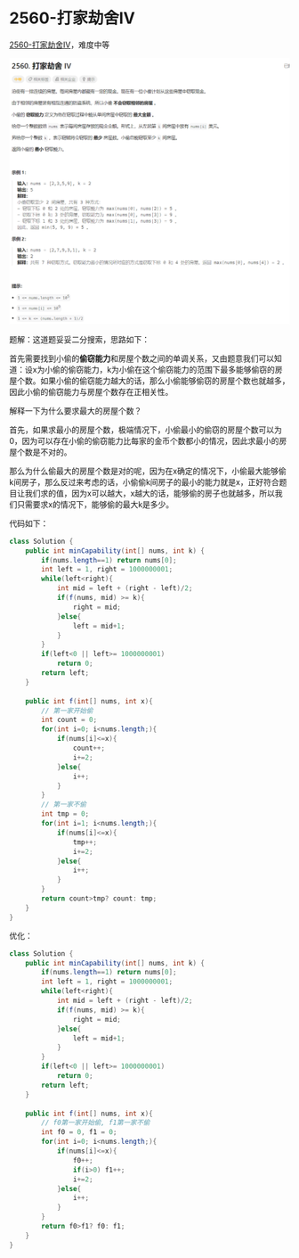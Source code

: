 # 2560-打家劫舍IV

[2560-打家劫舍IV](https://leetcode.cn/problems/house-robber-iv/?envType=daily-question&envId=2023-09-19)，难度中等

![image-20230919012837765](https://raw.githubusercontent.com/lqyspace/mypic/master/PicBed/202309190128197.png)

题解：这道题妥妥二分搜索，思路如下：

首先需要找到小偷的**偷窃能力**和房屋个数之间的单调关系，又由题意我们可以知道：设x为小偷的偷窃能力，k为小偷在这个偷窃能力的范围下最多能够偷窃的房屋个数。如果小偷的偷窃能力越大的话，那么小偷能够偷窃的房屋个数也就越多，因此小偷的偷窃能力与房屋个数存在正相关性。

解释一下为什么要求最大的房屋个数？

首先，如果求最小的房屋个数，极端情况下，小偷最小的偷窃的房屋个数可以为0，因为可以存在小偷的偷窃能力比每家的金币个数都小的情况，因此求最小的房屋个数是不对的。

那么为什么偷最大的房屋个数是对的呢，因为在x确定的情况下，小偷最大能够偷k间房子，那么反过来考虑的话，小偷偷k间房子的最小的能力就是x，正好符合题目让我们求的值，因为x可以越大，x越大的话，能够偷的房子也就越多，所以我们只需要求x的情况下，能够偷的最大k是多少。

代码如下：

```java
class Solution {
    public int minCapability(int[] nums, int k) {
        if(nums.length==1) return nums[0];
        int left = 1, right = 1000000001;
        while(left<right){
            int mid = left + (right - left)/2;
            if(f(nums, mid) >= k){
                right = mid;
            }else{
                left = mid+1;
            }
        }
        if(left<0 || left>= 1000000001)
            return 0;
        return left;
    }
    
    public int f(int[] nums, int x){
        // 第一家开始偷
        int count = 0;
        for(int i=0; i<nums.length;){
            if(nums[i]<=x){
                count++;
                i+=2;
            }else{
                i++;
            }
        }
        // 第一家不偷
        int tmp = 0;
        for(int i=1; i<nums.length;){
            if(nums[i]<=x){
                tmp++;
                i+=2;
            }else{
                i++;
            }
        }
        return count>tmp? count: tmp;
    }
}
```

优化：

```java
class Solution {
    public int minCapability(int[] nums, int k) {
        if(nums.length==1) return nums[0];
        int left = 1, right = 1000000001;
        while(left<right){
            int mid = left + (right - left)/2;
            if(f(nums, mid) >= k){
                right = mid;
            }else{
                left = mid+1;
            }
        }
        if(left<0 || left>= 1000000001)
            return 0;
        return left;
    }

    public int f(int[] nums, int x){
        // f0第一家开始偷, f1第一家不偷
        int f0 = 0, f1 = 0;
        for(int i=0; i<nums.length;){
            if(nums[i]<=x){
                f0++;
                if(i>0) f1++;
                i+=2;
            }else{
                i++;
            }
        }
        return f0>f1? f0: f1;
    }
}
```

